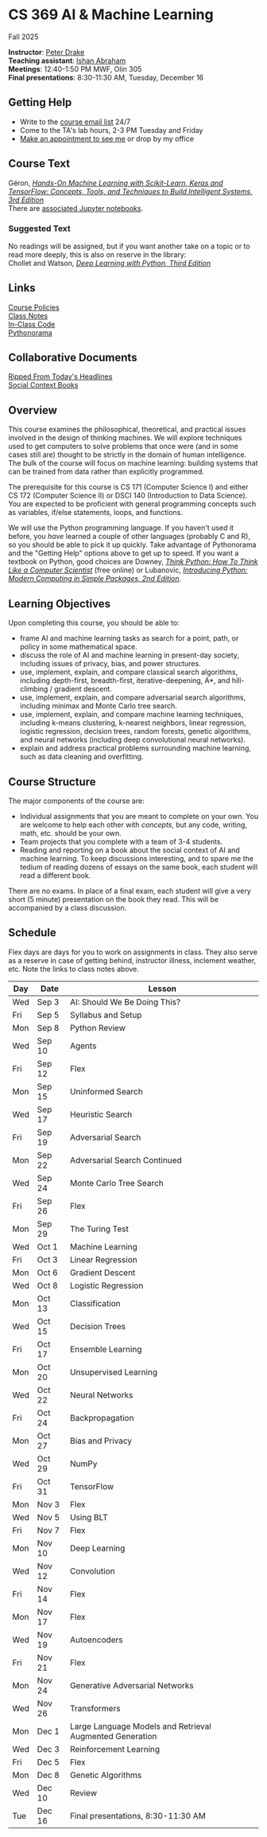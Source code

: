  # CS 369 AI & Machine Learning
Fall 2025

**Instructor**: [Peter Drake](https://sites.google.com/a/lclark.edu/drake/home)  
**Teaching assistant**: [Ishan Abraham](mailto:ishanabraham@lclark.edu)  
**Meetings**: 12:40-1:50 PM MWF, Olin 305  
**Final presentations**: 8:30-11:30 AM, Tuesday, December 16

## Getting Help
* Write to the [course email list](mailto:25fa-cs-369-01@lclark.edu) 24/7
* Come to the TA's lab hours, 2-3 PM Tuesday and Friday
* [Make an appointment to see me](https://calendar.app.google/qegvZRaPJ5mScdCz5) or drop by my office

## Course Text
Géron, [*Hands-On Machine Learning with Scikit-Learn, Keras and TensorFlow: Concepts, Tools, and Techniques to Build Intelligent Systems, 3rd Edition*](https://www.oreilly.com/library/view/hands-on-machine-learning/9781098125967/)  
There are [associated Jupyter notebooks](https://github.com/ageron/handson-ml3).
### Suggested Text
No readings will be assigned, but if you want another take on a topic or to read more deeply, this is also on reserve in the library:  
Chollet and Watson, [*Deep Learning with Python, Third Edition*](https://www.manning.com/books/deep-learning-with-python-third-edition)

## Links
[Course Policies](https://github.com/PeterDrake/drakepedia/blob/master/administrivia/policies.md)  
[Class Notes](https://github.com/PeterDrake/cs369/tree/main/lessons)  
[In-Class Code](https://github.com/PeterDrake/cs369_f25_in_class/)  
[Pythonorama](https://github.com/alainkaegi/pythonorama/blob/main/README.md)

## Collaborative Documents
[Ripped From Today's Headlines](https://docs.google.com/spreadsheets/d/14O6o5iE4JBWry8kl5O2hcp1EOm4DjLlLjagIs2C-CCw/edit?usp=sharing)  
[Social Context Books](https://docs.google.com/spreadsheets/d/1iMZoGUTiqXl6eZQgCfdbSgisPi7yglwEa_SGP3H9e9Q/edit?usp=sharing)

## Overview
This course examines the philosophical, theoretical, and practical issues involved in the design of thinking machines. We will explore techniques used to get computers to solve problems that once were (and in some cases still are) thought to be strictly in the domain of human intelligence. The bulk of the course will focus on machine learning: building systems that can be trained from data rather than explicitly programmed.

The prerequisite for this course is CS 171 (Computer Science I) and either CS 172 (Computer Science II) or DSCI 140 (Introduction to Data Science). You are expected to be proficient with general programming concepts such as variables, if/else statements, loops, and functions.

We will use the Python programming language. If you haven't used it before, you *have* learned a couple of other languages (probably C and R), so you should be able to pick it up quickly. Take advantage of Pythonorama and the "Getting Help" options above to get up to speed. If you want a textbook on Python, good choices are Downey, [*Think Python: How To Think Like a Computer Scientist*](https://allendowney.github.io/ThinkPython/index.html) (free online) or Lubanovic, [*Introducing Python: Modern Computing in Simple Packages, 2nd Edition*](http://shop.oreilly.com/product/0636920252528.do).

## Learning Objectives
Upon completing this course, you should be able to:

* frame AI and machine learning tasks as search for a point, path, or policy in some mathematical space.
* discuss the role of AI and machine learning in present-day society, including issues of privacy, bias, and power structures.
* use, implement, explain, and compare classical search algorithms, including depth-first, breadth-first, iterative-deepening, A*, and hill-climbing / gradient descent.
* use, implement, explain, and compare adversarial search algorithms, including minimax and Monte Carlo tree search.
* use, implement, explain, and compare machine learning techniques, including k-means clustering, k-nearest neighbors, linear regression, logistic regression, decision trees, random forests, genetic algorithms, and neural networks (including deep convolutional neural networks).
* explain and address practical problems surrounding machine learning, such as data cleaning and overfitting.

## Course Structure
The major components of the course are:
* Individual assignments that you are meant to complete on your own. You are welcome to help each other with *concepts*, but any code, writing, math, etc. should be your own.
* Team projects that you complete with a team of 3-4 students.
* Reading and reporting on a book about the social context of AI and machine learning. To keep discussions interesting, and to spare me the tedium of reading dozens of essays on the same book, each student will read a different book.

There are no exams. In place of a final exam, each student will give a very short (5 minute) presentation on the book they read. This will be accompanied by a class discussion.

## Schedule
Flex days are days for you to work on assignments in class. They also serve as a reserve in case of getting behind,
instructor illness, inclement weather, etc. Note the links to class notes above.

| Day | Date   | Lesson                                                   |
|-----|--------|----------------------------------------------------------|
| Wed | Sep 3  | AI: Should We Be Doing This?                             |
| Fri | Sep 5  | Syllabus and Setup                                       |
| Mon | Sep 8  | Python Review                                            |
| Wed | Sep 10 | Agents                                                   |
| Fri | Sep 12 | Flex                                                     |
| Mon | Sep 15 | Uninformed Search                                        |
| Wed | Sep 17 | Heuristic Search                                         |
| Fri | Sep 19 | Adversarial Search                                       |
| Mon | Sep 22 | Adversarial Search Continued                             |
| Wed | Sep 24 | Monte Carlo Tree Search                                  |
| Fri | Sep 26 | Flex                                                     |
| Mon | Sep 29 | The Turing Test                                          |
| Wed | Oct 1  | Machine Learning                                         |
| Fri | Oct 3  | Linear Regression                                        |
| Mon | Oct 6  | Gradient Descent                                         |
| Wed | Oct 8  | Logistic Regression                                      |
| Mon | Oct 13 | Classification                                           |
| Wed | Oct 15 | Decision Trees                                           |
| Fri | Oct 17 | Ensemble Learning                                        |
| Mon | Oct 20 | Unsupervised Learning                                    |
| Wed | Oct 22 | Neural Networks                                          |
| Fri | Oct 24 | Backpropagation                                          |
| Mon | Oct 27 | Bias and Privacy                                         |
| Wed | Oct 29 | NumPy                                                    |
| Fri | Oct 31 | TensorFlow                                               |
| Mon | Nov 3  | Flex                                                     |
| Wed | Nov 5  | Using BLT                                                |
| Fri | Nov 7  | Flex                                                     |
| Mon | Nov 10 | Deep Learning                                            |
| Wed | Nov 12 | Convolution                                              |
| Fri | Nov 14 | Flex                                                     |
| Mon | Nov 17 | Flex                                                     |
| Wed | Nov 19 | Autoencoders                                             |
| Fri | Nov 21 | Flex                                                     |
| Mon | Nov 24 | Generative Adversarial Networks                          |
| Wed | Nov 26 | Transformers                                             |
| Mon | Dec 1  | Large Language Models and Retrieval Augmented Generation |
| Wed | Dec 3  | Reinforcement Learning                                   |
| Fri | Dec 5  | Flex                                                     |
| Mon | Dec 8  | Genetic Algorithms                                       |
| Wed | Dec 10 | Review                                                   |
| Tue | Dec 16 | Final presentations, 8:30-11:30 AM                       |

